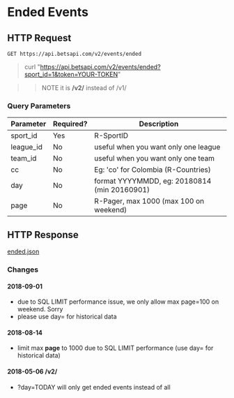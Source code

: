 # Ended Events

## HTTP Request

`GET https://api.betsapi.com/v2/events/ended`

> curl "https://api.betsapi.com/v2/events/ended?sport_id=1&token=YOUR-TOKEN"

>> NOTE it is **/v2/** instead of /v1/

### Query Parameters

Parameter | Required? | Description
--------- | ------- | -----------
sport_id | Yes | R-SportID
league_id | No | useful when you want only one league
team_id | No | useful when you want only one team
cc | No | Eg: 'co' for Colombia (R-Countries)
day | No | format YYYYMMDD, eg: 20180814 (min 20160901)
page | No | R-Pager, max 1000 (max 100 on weekend)

## HTTP Response

[ended.json](../samples/ended.json)

### Changes

#### 2018-09-01
  * due to SQL LIMIT performance issue, we only allow max page=100 on weekend. Sorry
  * please use day= for historical data

#### 2018-08-14
  * limit max **page** to 1000 due to SQL LIMIT performance (use day= for historical data)

#### 2018-05-06 /v2/
  * ?day=TODAY will only get ended events instead of all
